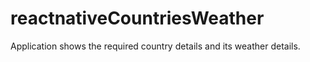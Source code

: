 # reactnativeCountriesWeather
Application shows the required country details and its weather details.
